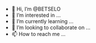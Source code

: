 - 👋 Hi, I’m @BETSELO
- 👀 I’m interested in ...
- 🌱 I’m currently learning ...
- 💞️ I’m looking to collaborate on ...
- 📫 How to reach me ...

<!---
BETSELO/BETSELO is a ✨ special ✨ repository because its `README.md` (this file) appears on your GitHub profile.
You can click the Preview link to take a look at your changes.
--->
